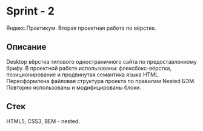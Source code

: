 # Sprint - 2
Яндекс.Практикум. Вторая проектная работа по вёрстке.

## Описание
Desktop вёрстка типового одностраничного сайта по предоставленному брифу. В проектной работе использованы: флексбокс-вёрстка, позиционирование и продвинутая семантика языка HTML. Переоформлена файловая структура проекта по правилам Nested БЭМ. Повторно использованы и модифицированы блоки. 

## Стек
HTML5, CSS3, BEM - nested.
